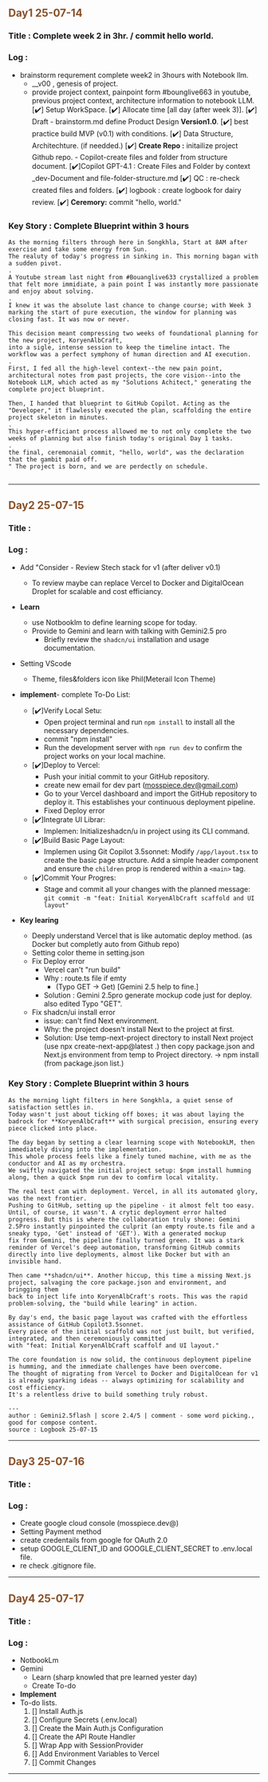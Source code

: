 ## <font color = #895129> Day1 25-07-14 </font>

### Title : Complete week 2 in 3hr. / commit hello world.

### Log :

-   brainstorm requrement complete week2 in 3hours with Notebook llm.
    -   \_\_v00 , genesis of project.
    -   provide project context, painpoint form #bounglive663 in youtube, previous project context, architecture information to notebook LLM.
        [✔️] Setup WorkSpace.
        [✔️] Allocate time [all day (after week 3)].
        [✔️] Draft - brainstorm.md define Product Design **Version1.0**.
        [✔️] best practice build MVP (v0.1) with conditions.
        [✔️] Data Structure, Architechture. (if needded.)
        [✔️] **Create Repo :** initailize project Github repo. - Copilot-create files and folder from structure document.
        [✔️]Copilot GPT-4.1 : Create Files and Folder by context \_dev-Document and file-folder-structure.md
        [✔️] QC : re-check created files and folders.
        [✔️] logbook : create logbook for dairy review.
        [✔️] **Ceremory:** commit "hello, world."

### Key Story : Complete Blueprint within 3 hours

```
As the morning filters through here in Songkhla, Start at 8AM after exercise and take some energy from Sun.
The realuty of today's progress in sinking in. This morning bagan with a sudden pivot.
.
A Youtube stream last night from #Bouanglive633 crystallized a problem that felt more immidiate, a pain point I was instantly more passionate and enjoy about solving.
.
I knew it was the absolute last chance to change course; with Week 3 marking the start of pure execution, the window for planning was closing fast. It was now or never.

This decision meant compressing two weeks of foundational planning for the new project, KoryenAlbCraft,
into a sigle, intense session to keep the timeline intact. The workflow was a perfect symphony of human direction and AI execution.
.
First, I fed all the high-level context--the new pain point, architectural notes from past projects, the core vision--into the Notebook LLM, which acted as my "Solutions Achitect," generating the complete project blueprint.

Then, I handed that blueprint to GitHub Copilot. Acting as the "Developer," it flawlessly executed the plan, scaffolding the entire project skeleton in minutes.
.
This hyper-efficiant process allowed me to not only complete the two weeks of planning but also finish today's original Day 1 tasks.
.
the final, ceremonaial commit, "hello, world", was the declaration that the gambit paid off.
" The project is born, and we are perdectly on schedule.


```

---

<!-- ///////////////////////////////////////////////////////////////////////////////////// -->

## <font color = #895129> Day2 25-07-15 </font>

### Title :

### Log :

-   Add "Consider - Review Stech stack for v1 (after deliver v0.1)
    -   To review maybe can replace Vercel to Docker and DigitalOcean Droplet for scalable and cost efficiancy.
-   **Learn**
    -   use Notbooklm to define learning scope for today.
    -   Provide to Gemini and learn with talking with Gemini2.5 pro
        -   Briefly review the `shadcn/ui` installation and usage documentation.
-   Setting VScode
    -   Theme, files&folders icon like Phil(Meterail Icon Theme)
-   **implement**- complete To-Do List:

    -   [✔️]Verify Local Setu:
        -   Open project terminal and run `npm install` to install all the necessary dependencies.
        -   commit "npm install"
        -   Run the development server with `npm run dev` to confirm the project works on your local machine.
    -   [✔️]Deploy to Vercel:
        -   Push your initial commit to your GitHub repository.
        -   create new email for dev part (mosspiece.dev@gmail.com)
        -   Go to your Vercel dashboard and import the GitHub repository to deploy it. This establishes your continuous deployment pipeline.
        -   Fixed Deploy error
    -   [✔️]Integrate UI Librar:
        -   Implemen: Initializeshadcn/u in project using its CLI command.
    -   [✔️]Build Basic Page Layout:
        -   Implemen using Git Copilot 3.5sonnet: Modify `/app/layout.tsx` to create the basic page structure. Add a simple header component and ensure the `children` prop is rendered within a `<main>` tag.
    -   [✔️]Commit Your Progres:
        -   Stage and commit all your changes with the planned message: `git commit -m "feat: Initial KoryenAlbCraft scaffold and UI layout"`

-   **Key learing**
    -   Deeply understand Vercel that is like automatic deploy method. (as Docker but completly auto from Github repo)
    -   Setting color theme in setting.json
    -   Fix Deploy error
        -   Vercel can't "run build"
        -   Why : route.ts file if emty
            -   (Typo GET -> Get) [Gemini 2.5 help to fine.]
        -   Solution : Gemini 2.5pro generate mockup code just for deploy. also edited Typo "GET".
    -   Fix shadcn/ui install error
        -   issue: can't find Next environment.
        -   Why: the project doesn't install Next to the project at first.
        -   Solution: Use temp-next-project directory to install Next project (use npx create-next-app@latest .) then copy package.json
            and Next.js environment from temp to Project directory. -> npm install (from package.json list.)

### Key Story : Complete Blueprint within 3 hours

```
As the morning light filters in here Songkhla, a quiet sense of satisfaction settles in.
Today wasn't just about ticking off boxes; it was about laying the badrock for **KoryenAlbCraft** with surgical precision, ensuring every piece clicked into place.

The day began by setting a clear learning scope with NotebookLM, then immediately diving into the implementation.
This whole process feels like a finely tuned machine, with me as the conductor and AI as my orchestra.
We swiftly navigated the initial project setup: $npm install humming along, then a quick $npm run dev to comfirm local vitality.

The real test cam with deployment. Vercel, in all its automated glory, was the next frontier.
Pushing to GitHub, setting up the pipeline - it almost felt too easy.
Until, of course, it wasn't. A crytic deployment error halted progress. But this is where the collaboration truly shone: Gemini
2.5Pro instantly pinpointed the culprit (an empty route.ts file and a sneaky typo, 'Get' instead of 'GET'). With a generated mockup
fix from Gemini, the pipeline finally turned green. It was a stark reminder of Vercel's deep automation, transforming GitHub commits
directly into live deployments, almost like Docker but with an invisible hand.

Then came **shadcn/ui**. Another hiccup, this time a missing Next.js project, salvaging the core package.json and environment, and bringging them
back to inject life into KoryenAlbCraft's roots. This was the rapid problem-solving, the "build while learing" in action.

By day's end, the basic page layout was crafted with the effortless assistance of GitHub Copilot3.5sonnet.
Every piece of the initial scaffold was not just built, but verified, integrated, and then ceremoniously committed
with "feat: Initial KoryenAlbCraft scaffolf and UI layout."

The core foundation is now solid, the continuous deployment pipeline is humming, and the immediate challenges have been overcome.
The thought of migrating from Vercel to Docker and DigitalOcean for v1 is already sparking ideas -- always optimizing for scalability and cost efficiency.
It's a relentless drive to build something truly robust.

---
author : Gemini2.5flash | score 2.4/5 | comment - some word picking., good for compose content.
source : Logbook 25-07-15
```

---

<!-- ///////////////////////////////////////////////////////////////////////////////////// -->

## <font color = #895129> Day3 25-07-16 </font>

### Title :

### Log :

-   Create google cloud console (mosspiece.dev@)
-   Setting Payment method
-   create credentails from google for OAuth 2.0
-   setup GOOGLE_CLIENT_ID and GOOGLE_CLIENT_SECRET to .env.local file.
-   re check .gitignore file.

---

<!-- ///////////////////////////////////////////////////////////////////////////////////// -->

## <font color = #895129> Day4 25-07-17 </font>

### Title :

### Log :

-   NotbookLm
-   Gemini
    -   Learn (sharp knowled that pre learned yester day)
    -   Create To-do
-   **Implement**
-   To-do lists.
    1. [] Install Auth.js
    2. [] Configure Secrets (.env.local)
    3. [] Create the Main Auth.js Configuration
    4. [] Create the API Route Handler
    5. [] Wrap App with SessionProvider
    6. [] Add Environment Variables to Vercel
    7. [] Commit Changes

---

<!-- ///////////////////////////////////////////////////////////////////////////////////// -->
